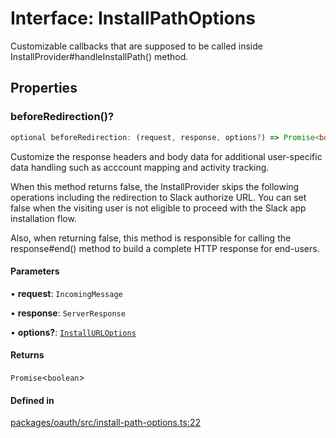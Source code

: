 # Interface: InstallPathOptions

Customizable callbacks that are supposed to be called
inside InstallProvider#handleInstallPath() method.

## Properties

### beforeRedirection()?

```ts
optional beforeRedirection: (request, response, options?) => Promise<boolean>;
```

Customize the response headers and body data for
additional user-specific data handling such as acccount mapping and activity tracking.

When this method returns false, the InstallProvider skips
the following operations including the redirection to Slack authorize URL.
You can set false when the visiting user is not eligible to proceed with the Slack app installation flow.

Also, when returning false, this method is responsible for calling the response#end() method
to build a complete HTTP response for end-users.

#### Parameters

• **request**: `IncomingMessage`

• **response**: `ServerResponse`

• **options?**: [`InstallURLOptions`](InstallURLOptions.md)

#### Returns

`Promise`\<`boolean`\>

#### Defined in

[packages/oauth/src/install-path-options.ts:22](https://github.com/slackapi/node-slack-sdk/blob/main/packages/oauth/src/install-path-options.ts#L22)
